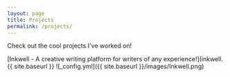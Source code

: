 ```yaml
---
layout: page
title: Projects
permalink: /projects/
---
```


Check out the cool projects I've worked on!

[Inkwell - A creative writing platform for writers of any experience!](inkwell.{{ site.baseurl }}
![_config.yml]({{ site.baseurl }}/images/Inkwell.png)